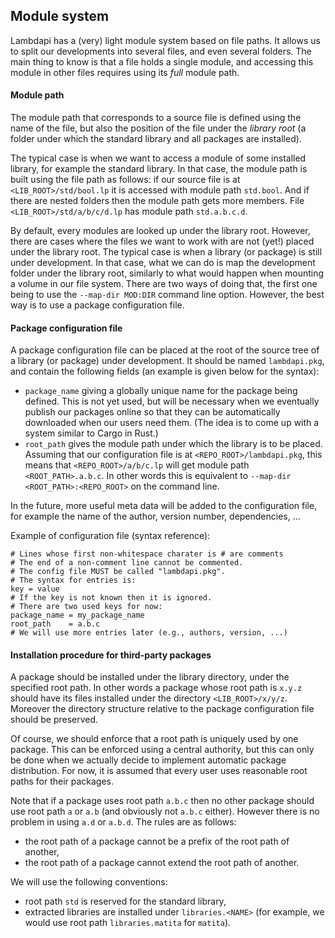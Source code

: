 Module system
-------------

Lambdapi has a (very) light module system based on file paths. It allows us to
split our developments into several files, and even several folders.  The main
thing to know is that a file holds a single module,  and accessing this module
in other files requires using its *full* module path.

#### Module path

The module path that corresponds to a source file is defined using the name of
the file, but also the position of the file under the *library root* (a folder
under which the standard library and all packages are installed).

The typical case is when we want to access a module of some installed library,
for example the standard library. In that case, the module path is built using
the file path as follows: if our source file is at `<LIB_ROOT>/std/bool.lp` it
is accessed with module path `std.bool`.  And if there are nested folders then
the module path gets more members. File `<LIB_ROOT>/std/a/b/c/d.lp` has module
path `std.a.b.c.d`.

By default, every modules are looked up under the library root. However, there
are cases where the files we want to work with are not (yet!) placed under the
library root.  The typical case is when a library (or package) is still  under 
development. In that case,  what we can do is map the development folder under
the library root, similarly to what would happen when mounting a volume in our
file system. There are two ways of doing that,  the first one being to use the
`--map-dir MOD:DIR` command line option.  However, the best way is to use a
package configuration file.

#### Package configuration file

A package configuration file can be placed at the root of the source tree of a
library (or package) under development. It should be named `lambdapi.pkg`, and
contain the following fields (an example is given below for the syntax):
 - `package_name` giving a globally unique name for the package being defined.
   This is not yet used,  but will be necessary when we eventually publish our
   packages online so that they can be automatically downloaded when our users
   need them. (The idea is to come up with a system similar to Cargo in Rust.)
 - `root_path` gives the module path under which the library is to be  placed.
   Assuming that our configuration file is at `<REPO_ROOT>/lambdapi.pkg`, this
   means that `<REPO_ROOT>/a/b/c.lp` will get module path `<ROOT_PATH>.a.b.c`.
   In other words this is equivalent to `--map-dir <ROOT_PATH>:<REPO_ROOT>` on
   the command line.

In the future,  more useful meta data will be added to the configuration file,
for example the name of the author, version number, dependencies, ...

Example of configuration file (syntax reference):
```
# Lines whose first non-whitespace charater is # are comments  
# The end of a non-comment line cannot be commented.
# The config file MUST be called "lambdapi.pkg".
# The syntax for entries is:
key = value
# If the key is not known then it is ignored.
# There are two used keys for now:
package_name = my_package_name
root_path    = a.b.c
# We will use more entries later (e.g., authors, version, ...)
```

#### Installation procedure for third-party packages

A package should be installed under the library directory, under the specified
root path. In other words a package whose root path is `x.y.z` should have its
files installed under the directory `<LIB_ROOT>/x/y/z`. Moreover the directory
structure relative to the package configuration file should be preserved.

Of course, we should enforce that a root path is uniquely used by one package.
This can be enforced using a central authority, but this can only be done when
we actually decide to implement automatic package distribution. For now, it is
assumed that every user uses reasonable root paths for their packages.

Note that if a package uses root path `a.b.c` then no other package should use
root path `a` or `a.b` (and obviously not `a.b.c` either). However there is no
problem in using `a.d` or `a.b.d`. The rules are as follows:
 - the root path of a package cannot be a prefix of the root path of another,
 - the root path of a package cannot extend the root path of another.

We will use the following conventions:
 - root path `std` is reserved for the standard library,
 - extracted libraries are installed under `libraries.<NAME>` (for example, we
   would use root path `libraries.matita` for `matita`).
